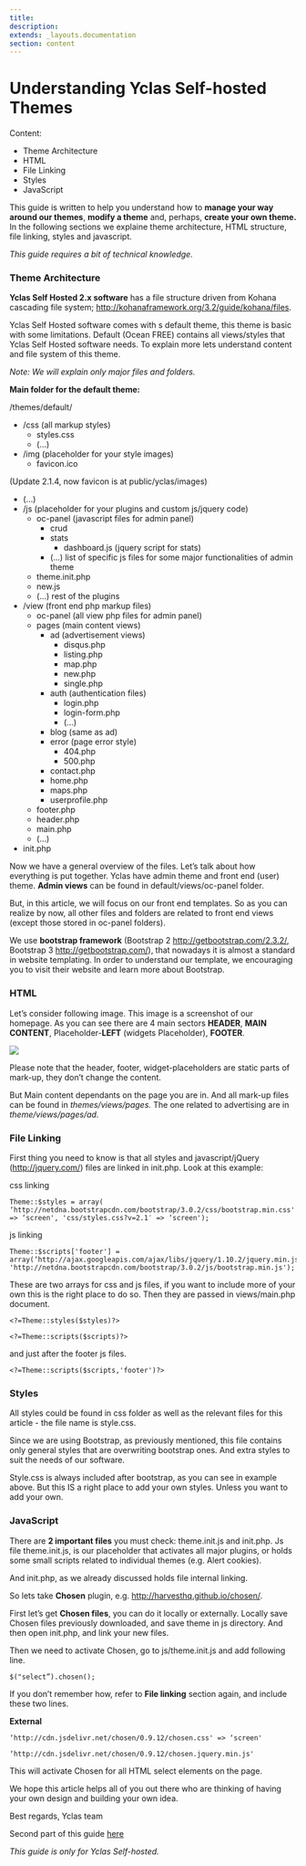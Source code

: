 ```yaml
---
title:
description:
extends: _layouts.documentation
section: content
---
```


# Understanding Yclas Self-hosted Themes

Content:
-   Theme Architecture
-   HTML
-   File Linking
-   Styles
-   JavaScript


This guide is written to help you understand how to  **manage your way around our themes**,  **modify a theme**  and, perhaps,  **create your own theme.**  In the following sections we explaine theme architecture, HTML structure, file linking, styles and javascript.

*This guide requires a bit of technical knowledge.*

### Theme Architecture

**Yclas Self Hosted 2.x software**  has a file structure driven from Kohana cascading file system; http://kohanaframework.org/3.2/guide/kohana/files.

Yclas Self Hosted software comes with s default theme, this theme is basic with some limitations. Default (Ocean FREE) contains all views/styles that Yclas Self Hosted software needs. To explain more lets understand content and file system of this theme.

*Note: We will explain only major files and folders.*

  
**Main folder for the default theme:**

/themes/default/

-   /css (all markup styles)
    -   styles.css
    -   (…)
-   /img (placeholder for your style images)
    -   favicon.ico

(Update 2.1.4, now favicon is at public/yclas/images)

-   (…)
-   /js (placeholder for your plugins and custom js/jquery code)
    -   oc-panel (javascript files for admin panel)
        -   crud
        -   stats
            -   dashboard.js (jquery script for stats)
        -   (…) list of specific js files for some major functionalities of admin theme
    -   theme.init.php
    -   new.js
    -   (…) rest of the plugins
-   /view (front end php markup files)
    -   oc-panel (all view php files for admin panel)
    -   pages (main content views)
        -   ad (advertisement views)
            -   disqus.php
            -   listing.php
            -   map.php
            -   new.php
            -   single.php
        -   auth (authentication files)
            -   login.php
            -   login-form.php
            -   (…)
        -   blog (same as ad)
        -   error (page error style)
            -   404.php
            -   500.php
        -   contact.php
        -   home.php
        -   maps.php
        -   userprofile.php
    -   footer.php
    -   header.php
    -   main.php
    -   (…)
-   init.php

Now we have a general overview of the files. Let’s talk about how everything is put together. Yclas have admin theme and front end (user) theme.  **Admin views**  can be found in default/views/oc-panel folder.

But, in this article, we will focus on our front end templates. So as you can realize by now, all other files and folders are related to front end views (except those stored in oc-panel folders).

We use  **bootstrap framework**  (Bootstrap 2 http://getbootstrap.com/2.3.2/, Bootstrap 3 http://getbootstrap.com/), that nowadays it is almost a standard in website templating. In order to understand our template, we encouraging you to visit their website and learn more about Bootstrap.

### HTML

Let’s consider following image. This image is a screenshot of our homepage. As you can see there are 4 main sectors  **HEADER**,  **MAIN CONTENT**, Placeholder-**LEFT**  (widgets Placeholder),  **FOOTER**.

![](https://raw.githubusercontent.com/yclas/guides/master/images/Demo-Open-Classifieds-1.png)


Please note that the header, footer, widget-placeholders are static parts of mark-up, they don’t change the content.

But Main content dependants on the page you are in. And all mark-up files can be found in *themes/views/pages.* The one related to advertising are in *theme/views/pages/ad.*

### File Linking

First thing you need to know is that all styles and javascript/jQuery (http://jquery.com/) files are linked in init.php. Look at this example:

css linking

```
Theme::$styles = array( ‘http://netdna.bootstrapcdn.com/bootstrap/3.0.2/css/bootstrap.min.css' => ‘screen', 'css/styles.css?v=2.1′ => ‘screen'); 

```

js linking

```
Theme::$scripts['footer'] = array(‘http://ajax.googleapis.com/ajax/libs/jquery/1.10.2/jquery.min.js', 'http://netdna.bootstrapcdn.com/bootstrap/3.0.2/js/bootstrap.min.js'); 

```

These are two arrays for css and js files, if you want to include more of your own this is the right place to do so. Then they are passed in views/main.php document.

```
<?=Theme::styles($styles)?> 

<?=Theme::scripts($scripts)?> 

```

and just after the footer js files.

```
<?=Theme::scripts($scripts,'footer')?>

```

### Styles

All styles could be found in css folder as well as the relevant files for this article - the file name is style.css.

Since we are using Bootstrap, as previously mentioned, this file contains only general styles that are overwriting bootstrap ones. And extra styles to suit the needs of our software.

Style.css is always included after bootstrap, as you can see in example above. But this IS a right place to add your own styles. Unless you want to add your own.

### JavaScript

There are  **2 important files**  you must check: theme.init.js and init.php. Js file theme.init.js, is our placeholder that activates all major plugins, or holds some small scripts related to individual themes (e.g. Alert cookies).

And init.php, as we already discussed holds file internal linking.

So lets take  **Chosen**  plugin, e.g. http://harvesthq.github.io/chosen/.

First let’s get  **Chosen files**, you can do it locally or externally. Locally save Chosen files previously downloaded, and save theme in js directory. And then open init.php, and link your new files.

Then we need to activate Chosen, go to js/theme.init.js and add following line.

```
$("select”).chosen();

```

If you don’t remember how, refer to  **File linking**  section again, and include these two lines.

**External**

```
‘http://cdn.jsdelivr.net/chosen/0.9.12/chosen.css' => ‘screen' 

‘http://cdn.jsdelivr.net/chosen/0.9.12/chosen.jquery.min.js' 

```

This will activate Chosen for all HTML select elements on the page.

We hope this article helps all of you out there who are thinking of having your own design and building your own idea.

Best regards,
Yclas team

Second part of this guide [here](Technical-modify-or-create-a-theme.md)


*This guide is only for Yclas Self-hosted.*
